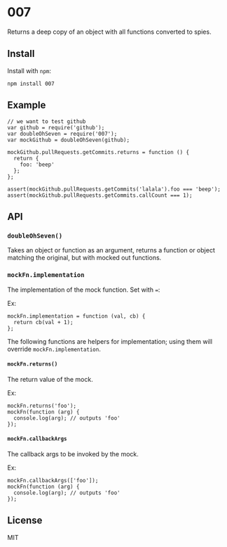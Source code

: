 # 007

Returns a deep copy of an object with all functions converted to spies.

## Install

Install with `npm`:

```
npm install 007
```

## Example

```
// we want to test github
var github = require('github');
var doubleOhSeven = require('007');
var mockGithub = doubleOhSeven(github);

mockGithub.pullRequests.getCommits.returns = function () {
  return {
    foo: 'beep'
  };
};

assert(mockGithub.pullRequests.getCommits('lalala').foo === 'beep');
assert(mockGithub.pullRequests.getCommits.callCount === 1);

```

## API

### `doubleOhSeven()`

Takes an object or function as an argument, returns a function or object matching the original, but with mocked out functions.

### `mockFn.implementation`

The implementation of the mock function.
Set with `=`:

Ex:
```
mockFn.implementation = function (val, cb) {
  return cb(val + 1);
};
```

The following functions are helpers for implementation; using them will override `mockFn.implementation`.

#### `mockFn.returns()`

The return value of the mock.

Ex:
```
mockFn.returns('foo');
mockFn(function (arg) {
  console.log(arg); // outputs 'foo'
});
```

#### `mockFn.callbackArgs`

The callback args to be invoked by the mock.

Ex:
```
mockFn.callbackArgs(['foo']);
mockFn(function (arg) {
  console.log(arg); // outputs 'foo'
});
```

## License
MIT
